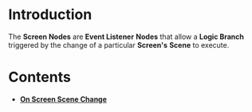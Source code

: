 # Introduction

The **Screen Nodes** are **Event Listener** **Nodes** that allow a **Logic Branch** triggered by the change of a particular **Screen's** **Scene** to execute.

# Contents

* [**On Screen Scene Change**](onscreenscenechange.md)
